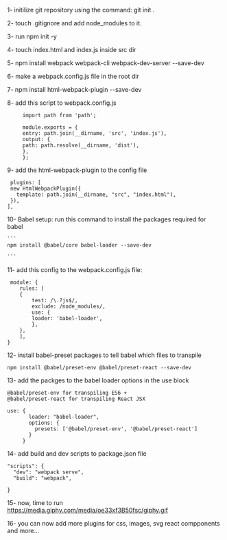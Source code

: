 1- initilize git repository using the command:
git init .

2- touch .gitignore and add node_modules to it.

3- run npm init -y

4- touch index.html and index.js inside src dir

5- npm install webpack webpack-cli webpack-dev-server --save-dev

6- make a webpack.config.js file in the root dir

7- npm install html-webpack-plugin --save-dev

8- add this script to webpack.config.js

```
     import path from 'path';

     module.exports = {
     entry: path.join(__dirname, 'src', 'index.js'),
     output: {
     path: path.resolve(__dirname, 'dist'),
     },
     };

```

9- add the html-webpack-plugin to the config file

```
 plugins: [
 new HtmlWebpackPlugin({
   template: path.join(__dirname, "src", "index.html"),
 }),
],
```

10- Babel setup:
run this command to install the packages required for babel

    ```
    npm install @babel/core babel-loader --save-dev

    ```

11- add this config to the webpack.config.js file:

     module: {
        rules: [
        {
            test: /\.?js$/,
            exclude: /node_modules/,
            use: {
            loader: 'babel-loader',
            },
        },
        ],
    }

12- install babel-preset packages to tell babel which files to transpile

```
npm install @babel/preset-env @babel/preset-react --save-dev
```

13- add the packges to the babel loader options in the use block

    @babel/preset-env for transpiling ES6 +
    @babel/preset-react for transpiling React JSX

```
use: {
       loader: "babel-loader",
       options: {
         presets: ['@babel/preset-env', '@babel/preset-react']
       }
     }
```

14- add build and dev scripts to package.json file

```
"scripts": {
  "dev": "webpack serve",
  "build": "webpack",

}
```

15- now, time to run
https://media.giphy.com/media/oe33xf3B50fsc/giphy.gif

16- you can now add more plugins for css, images, svg react compponents and more...
